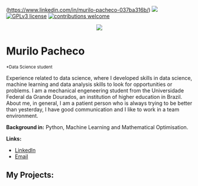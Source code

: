 (https://www.linkedin.com/in/murilo-pacheco-037ba316b/) [![](https://img.shields.io/badge/python-3.7+-blue.svg)](https://www.python.org/downloads/release/python-365/) [![GPLv3 license](https://img.shields.io/badge/License-GPLv3-blue.svg)](http://perso.crans.org/besson/LICENSE.html) [![contributions welcome](https://img.shields.io/badge/contributions-welcome-brightgreen.svg?style=flat)](https://github.com/carlosfab/data_science/issues)

<p align="center">
  <img src="banner.png" >
</p>

# Murilo Pacheco
<sub>*Data Science student</sub>

Experience related to data science, where I developed skills in data science, machine learning and data analysis skills to look for opportunities or problems. 
I am a mechanical engeneering student from the Universidade Federal da Grande Dourados, an institution of higher education in Brazil.
About me, in general, I am a patient person who is always trying to be better than yesterday, I have good communication and I like to work in a team environment.

**Background in:** Python, Machine Learning and Mathematical Optimisation.

**Links:**
* [LinkedIn](https://www.linkedin.com/in/murilo-pacheco-037ba316b/)
* [Email](murilo.pacheco99@gmail.com)


## My Projects:
